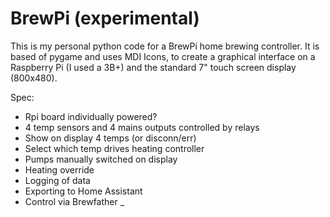 # BrewPi (experimental)
This is my personal python code for a BrewPi home brewing controller.  It is based of pygame and uses MDI Icons, to create a graphical interface on a Raspberry Pi (I used a 3B+) and the standard 7" touch screen display (800x480).  

Spec: 
* Rpi board individually powered? 
* 4 temp sensors and 4 mains outputs controlled by relays 
*    Show on display 4 temps (or disconn/err) 
*    Select which temp drives heating controller 
*    Pumps manually switched on display 
*    Heating override 
*    Logging of data 
*    Exporting to Home Assistant 
*    Control via Brewfather 
_


